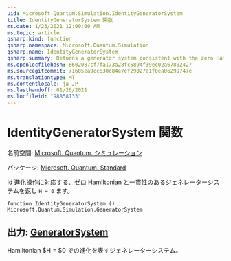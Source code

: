 ```yaml
---
uid: Microsoft.Quantum.Simulation.IdentityGeneratorSystem
title: IdentityGeneratorSystem 関数
ms.date: 1/23/2021 12:00:00 AM
ms.topic: article
qsharp.kind: function
qsharp.namespace: Microsoft.Quantum.Simulation
qsharp.name: IdentityGeneratorSystem
qsharp.summary: Returns a generator system consistent with the zero Hamiltonian `H = 0`, which corresponds to the identity evolution operation.
ms.openlocfilehash: 6602087cf7fa173a28fc5894f39ec02a67802427
ms.sourcegitcommit: 71605ea9cc630e84e7ef29027e1f0ea06299747e
ms.translationtype: MT
ms.contentlocale: ja-JP
ms.lasthandoff: 01/26/2021
ms.locfileid: "98858133"
---
```

# <a name="identitygeneratorsystem-function"></a>IdentityGeneratorSystem 関数

名前空間: [Microsoft. Quantum. シミュレーション](xref:Microsoft.Quantum.Simulation)

パッケージ: [Microsoft. Quantum. Standard](https://nuget.org/packages/Microsoft.Quantum.Standard)


Id 進化操作に対応する、ゼロ Hamiltonian と一貫性のあるジェネレーターシステムを返し `H = 0` ます。

```qsharp
function IdentityGeneratorSystem () : Microsoft.Quantum.Simulation.GeneratorSystem
```


## <a name="output--generatorsystem"></a>出力: [GeneratorSystem](xref:Microsoft.Quantum.Simulation.GeneratorSystem)

Hamiltonian $H = $0 での進化を表すジェネレーターシステム。
